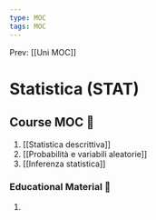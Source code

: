 ```yaml
---
type: MOC 
tags: MOC 
---
```


Prev: [[Uni MOC]]

# Statistica (STAT)

## Course MOC  📒
1. [[Statistica descrittiva]]
2. [[Probabilità e variabili aleatorie]]
3. [[Inferenza statistica]]



### Educational Material 🧱
1. 


